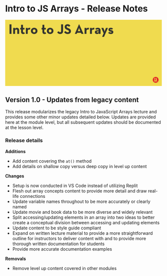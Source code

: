 # Intro to JS Arrays - Release Notes

![Hero image](../assets/hero.png)

## Version 1.0 - Updates from legacy content

This release modularizes the legacy Intro to JavaScript Arrays lecture and provides some other minor updates detailed below. Updates are provided here at the module level, but all subsequent updates should be documented at the lesson level.

### Release details

**Additions**

- Add content covering the `at()` method
- Add details on shallow copy versus deep copy in level up content 

**Changes**

- Setup is now conducted in VS Code instead of utilizing Replit
- Flesh out array concepts content to provide more detail and draw real-life connections
- Update variable names throughout to be more accurately or clearly named
- Update movie and book data to be more diverse and widely relevant
- Split accessing/updating elements in an array into two ideas to better create a conceptual division between accessing and updating elements
- Update content to be style guide compliant
- Expand on written lecture material to provide a more straightforward outline for instructors to deliver content with and to provide more thorough written documentation for students
- Provide more accurate documentation examples

**Removals**

- Remove level up content covered in other modules 
